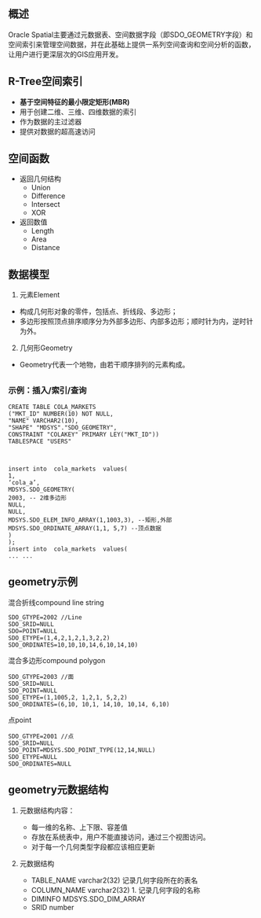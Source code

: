 ## 概述

Oracle Spatial主要通过元数据表、空间数据字段（即SDO_GEOMETRY字段）和空间索引来管理空间数据，并在此基础上提供一系列空间查询和空间分析的函数，让用户进行更深层次的GIS应用开发。

## R-Tree空间索引
- **基于空间特征的最小限定矩形(MBR)**
- 用于创建二维、三维、四维数据的索引
- 作为数据的主过滤器
- 提供对数据的超高速访问

## 空间函数

- 返回几何结构
	- Union
	- Difference
	- Intersect
	- XOR
- 返回数值
	-	Length
	-	Area
	-	Distance

## 数据模型
1. 元素Element
- 构成几何形对象的零件，包括点、折线段、多边形；
- 多边形按照顶点排序顺序分为外部多边形、内部多边形；顺时针为内，逆时针为外。

2. 几何形Geometry
- Geometry代表一个地物，由若干顺序排列的元素构成。

##
### 示例：插入/索引/查询
	CREATE TABLE COLA_MARKETS
	("MKT_ID" NUMBER(10) NOT NULL,
	"NAME" VARCHAR2(10),
	"SHAPE" "MDSYS"."SDO_GEOMETRY",
	CONSTRAINT "COLAKEY" PRIMARY LEY("MKT_ID"))
	TABLESPACE "USERS"



	insert into  cola_markets  values(
	1,
	‘cola_a’,
	MDSYS.SDO_GEOMETRY(
	2003, -- 2维多边形
	NULL,
	NULL,
	MDSYS.SDO_ELEM_INFO_ARRAY(1,1003,3), --矩形,外部
	MDSYS.SDO_ORDINATE_ARRAY(1,1, 5,7) --顶点数据
	)
	);
	insert into  cola_markets  values(
	... ...


## geometry示例

混合折线compound line string

    SDO_GTYPE=2002 //Line
    SDO_SRID=NULL
    SDO=POINT=NULL
    SDO_ETYPE=(1,4,2,1,2,1,3,2,2)
    SDO_ORDINATES=10,10,10,14,6,10,14,10)

混合多边形compound polygon

    SDO_GTYPE=2003 //面
    SDO_SRID=NULL
    SDO_POINT=NULL
    SDO_ETYPE=(1,1005,2, 1,2,1, 5,2,2)
    SDO_ORDINATES=(6,10, 10,1, 14,10, 10,14, 6,10)

点point

    SDO_GTYPE=2001 //点
    SDO_SRID=NULL
    SDO_POINT=MDSYS.SDO_POINT_TYPE(12,14,NULL)
    SDO_ETYPE=NULL
    SDO_ORDINATES=NULL

## geometry元数据结构

1. 元数据结构内容：

	- 每一维的名称、上下限、容差值
	- 存放在系统表中，用户不能直接访问，通过三个视图访问。
	- 对于每一个几何类型字段都应该相应更新

2. 元数据结构
	- TABLE_NAME varchar2(32)
		记录几何字段所在的表名
	- COLUMN_NAME varchar2(32)
		1. 
		记录几何字段的名称
	- DIMINFO MDSYS.SDO_DIM_ARRAY
	- SRID number
